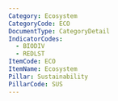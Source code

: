 ```yaml
---
Category: Ecosystem
CategoryCode: ECO
DocumentType: CategoryDetail
IndicatorCodes:
  - BIODIV
  - REDLST
ItemCode: ECO
ItemName: Ecosystem
Pillar: Sustainability
PillarCode: SUS
---
```


